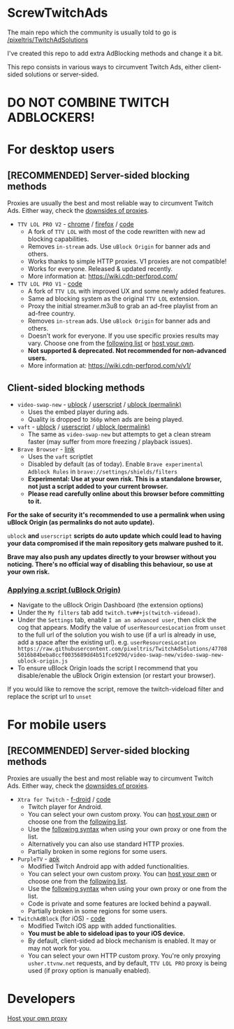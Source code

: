 # ScrewTwitchAds
The main repo which the community is usually told to go is [/pixeltris/TwitchAdSolutions](https://github.com/pixeltris/TwitchAdSolutions)

I've created this repo to add extra AdBlocking methods and change it a bit.

This repo consists in various ways to circumvent Twitch Ads, either client-sided solutions or server-sided.

# **DO NOT COMBINE TWITCH ADBLOCKERS!**

# For desktop users
## [RECOMMENDED] Server-sided blocking methods

Proxies are usually the best and most reliable way to circumvent Twitch Ads. Either way, check the [downsides of proxies](server-side/proxies.md#proxies-downsides). 

- `TTV LOL PRO V2` - [chrome](https://chrome.google.com/webstore/detail/ttv-lol-pro/bpaoeijjlplfjbagceilcgbkcdjbomjd) / [firefox](https://addons.mozilla.org/addon/ttv-lol-pro/) / [code](https://github.com/younesaassila/ttv-lol-pro)
  - A fork of `TTV LOL` with most of the code rewritten with new ad blocking capabilities.
  - Removes `in-stream` ads. Use `uBlock Origin` for banner ads and others.
  - Works thanks to simple HTTP proxies. V1 proxies are not compatible!
  - Works for everyone. Released & updated recently.
  - More information at: https://wiki.cdn-perfprod.com/
- `TTV LOL PRO V1` - [code](https://github.com/younesaassila/ttv-lol-pro/tree/v1)
  - A fork of `TTV LOL` with improved UX and some newly added features.
  - Same ad blocking system as the original `TTV LOL` extension.
  - Proxy the initial streamer.m3u8 to grab an ad-free playlist from an ad-free country.
  - Removes `in-stream` ads. Use `uBlock Origin` for banner ads and others.
  - Doesn't work for everyone. If you use specific proxies results may vary. Choose one from the [following list](server-side/proxies.md#proxies-list) or [host your own](server-side/proxies.md#host-your-own-proxy).
  - **Not supported & deprecated. Not recommended for non-advanced users.**
  - More information at: https://wiki.cdn-perfprod.com/v/v1/

## Client-sided blocking methods

- `video-swap-new` - [ublock](https://github.com/pixeltris/TwitchAdSolutions/raw/master/video-swap-new/video-swap-new-ublock-origin.js) / [userscript](https://github.com/pixeltris/TwitchAdSolutions/raw/master/video-swap-new/video-swap-new.user.js) / [ublock (permalink)](https://raw.githubusercontent.com/pixeltris/TwitchAdSolutions/477085016b84beba8ccf0035689dd4b51fce929d/video-swap-new/video-swap-new-ublock-origin.js)
  - Uses the embed player during ads.
  - Quality is dropped to `360p` when ads are being played.
- `vaft` - [ublock](https://github.com/pixeltris/TwitchAdSolutions/raw/master/vaft/vaft-ublock-origin.js) / [userscript](https://github.com/pixeltris/TwitchAdSolutions/raw/master/vaft/vaft.user.js) / [ublock (permalink)](https://raw.githubusercontent.com/pixeltris/TwitchAdSolutions/477085016b84beba8ccf0035689dd4b51fce929d/vaft/vaft-ublock-origin.js)
  - The same as `video-swap-new` but attempts to get a clean stream faster (may suffer from more freezing / playback issues).
- `Brave Browser` - [link](https://brave.com/)
  - Uses the `vaft` scriptlet
  - Disabled by default (as of today). Enable `Brave experimental Adblock Rules` in `brave://settings/shields/filters`
  - **Experimental: Use at your own risk. This is a standalone browser, not just a script added to your current browser.**
  - **Please read carefully online about this browser before committing to it.**

**For the sake of security it's recommended to use a permalink when using uBlock Origin (as permalinks do not auto update).**

`ublock` **and** `userscript` **scripts do auto update which could lead to having your data compromised if the main repository gets malware pushed to it.**

**Brave may also push any updates directly to your browser without you noticing. There's no official way of disabling this behaviour, so use at your own risk.**

### [Applying a script (uBlock Origin)](https://github.com/pixeltris/TwitchAdSolutions#applying-a-script-ublock-origin)

- Navigate to the uBlock Origin Dashboard (the extension options)
- Under the `My filters` tab add `twitch.tv##+js(twitch-videoad)`.
- Under the `Settings` tab, enable `I am an advanced user`, then click the cog that appears. Modify the value of `userResourcesLocation` from `unset` to the full url of the solution you wish to use (if a url is already in use, add a space after the existing url). e.g. `userResourcesLocation https://raw.githubusercontent.com/pixeltris/TwitchAdSolutions/477085016b84beba8ccf0035689dd4b51fce929d/video-swap-new/video-swap-new-ublock-origin.js`
- To ensure uBlock Origin loads the script I recommend that you disable/enable the uBlock Origin extension (or restart your browser).

If you would like to remove the script, remove the twitch-videload filter and replace the script url to `unset`

# For mobile users
## [RECOMMENDED] Server-sided blocking methods

Proxies are usually the best and most reliable way to circumvent Twitch Ads. Either way, check the [downsides of proxies](server-side/proxies.md#proxies-downsides). 

- `Xtra for Twitch` - [f-droid](https://f-droid.org/packages/com.github.andreyasadchy.xtra/) / [code](https://github.com/crackededed/Xtra)
  - Twitch player for Android.
  - You can select your own custom proxy. You can [host your own](server-side/proxies.md#host-your-own-proxy) or choose one from the [following list](server-side/proxies.md#proxies-list).
  - Use the [following syntax](server-side/mobilesyntax.md) when using your own proxy or one from the list.
  - Alternatively you can also use standard HTTP proxies.
  - Partially broken in some regions for some users. 
- `PurpleTV` - [apk](https://purpletv.aeong.win/)
  - Modified Twitch Android app with added functionalities.
  - You can select your own custom proxy. You can [host your own](server-side/proxies.md#host-your-own-proxy) or choose one from the [following list](server-side/proxies.md#proxies-list).
  - Use the [following syntax](server-side/mobilesyntax.md) when using your own proxy or one from the list.
  - Code is private and some features are locked behind a paywall.
  - Partially broken in some regions for some users.
- `TwitchAdBlock` (for iOS) - [code](https://github.com/level3tjg/TwitchAdBlock)
  - Modified Twitch iOS app with added functionalities.
  - **You must be able to sideload ipas to your iOS device.**
  - By default, client-sided ad block mechanism is enabled. It may or may not work for you.
  - You can select your own HTTP custom proxy. You're only proxying `usher.ttvnw.net` requests, and by default, `TTV LOL PRO` proxy is being used (if proxy option is manually enabled).

# Developers

[Host your own proxy](server-side/proxies.md#host-your-own-proxy)
